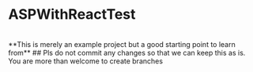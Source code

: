 # ASPWithReactTest
<br>
**This is merely an example project but a good starting point to learn from**
## Pls do not commit any changes so that we can keep this as is. You are more than welcome to create branches
